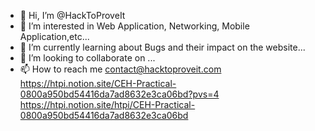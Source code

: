 - 👋 Hi, I’m @HackToProveIt
- 👀 I’m interested in Web Application, Networking, Mobile Application,etc... 
- 🌱 I’m currently learning about Bugs and their impact on the website...
- 💞️ I’m looking to collaborate on ...
- 📫 How to reach me contact@hacktoproveit.com
https://htpi.notion.site/CEH-Practical-0800a950bd54416da7ad8632e3ca06bd?pvs=4
https://htpi.notion.site/htpi/CEH-Practical-0800a950bd54416da7ad8632e3ca06bd
<!---
HackToProveIt is a ✨ special ✨ repository because its `README.md` (this file) appears on your GitHub profile.
You can click the Preview link to take a look at your changes.
--->
